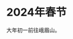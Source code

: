 # 2024年春节

大年初一前往峨眉山。

<ImgView title="峨眉山" url="https://6.z.wiki/autoupload/20240211/HaA0.IMG_8309.heic.jpg" />

<ImgView title="峨眉山" url="https://2.z.wiki/autoupload/20240211/AB9B.IMG_8310.heic.jpg" />

<ImgView title="峨眉山" url="https://1.z.wiki/autoupload/20240211/qlzF.3024X4032-IMG_8307.JPG" />


<ImgView title="峨眉山" url="https://5.z.wiki/autoupload/20240211/QHvB.3024X4032-IMG_8289.JPG" />


<ImgView title="峨眉山" url="https://5.z.wiki/autoupload/20240211/QhC8.3024X4032-IMG_8268.JPG" />


<ImgView title="峨眉山" url="https://4.z.wiki/autoupload/20240211/iwK1.3024X4032-IMG_8241.JPG" />


<ImgView title="峨眉山" url="https://9.z.wiki/autoupload/20240211/TdNZ.IMG_8317.heic.jpg" />


<ImgView title="峨眉山" url="https://1.z.wiki/autoupload/20240211/8wM6.3024X4032-IMG_8316.JPG" />


<ImgView title="峨眉山" url="https://6.z.wiki/autoupload/20240211/UC5s.3024X4032-IMG_8315.JPG" />


<ImgView title="峨眉山" url="https://1.z.wiki/autoupload/20240211/jEby.3135X2820-IMG_8314.jpg" />


<ImgView title="峨眉山" url="https://8.z.wiki/autoupload/20240211/r01Q.IMG_8313.HEIC.jpg" />


<ImgView title="峨眉山" url="https://9.z.wiki/autoupload/20240211/3hl4.1924X1440-image.png" />


<ImgView title="峨眉山" url="https://4.z.wiki/autoupload/20240211/QJzt.4032X3024-IMG_8311.JPG" />






